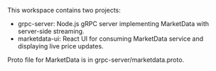 <!-- Use this file to provide workspace-specific custom instructions to Copilot. For more details, visit https://code.visualstudio.com/docs/copilot/copilot-customization#_use-a-githubcopilotinstructionsmd-file -->

This workspace contains two projects:
- grpc-server: Node.js gRPC server implementing MarketData with server-side streaming.
- marketdata-ui: React UI for consuming MarketData service and displaying live price updates.

Proto file for MarketData is in grpc-server/marketdata.proto.
